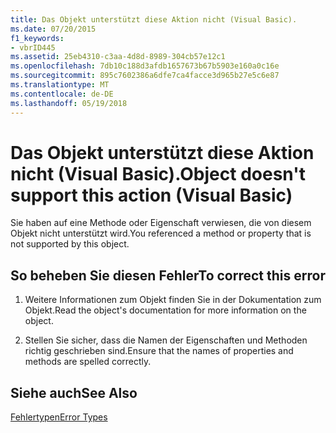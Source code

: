 ```yaml
---
title: Das Objekt unterstützt diese Aktion nicht (Visual Basic).
ms.date: 07/20/2015
f1_keywords:
- vbrID445
ms.assetid: 25eb4310-c3aa-4d8d-8989-304cb57e12c1
ms.openlocfilehash: 7db10c188d3afdb1657673b67b5903e160a0c16e
ms.sourcegitcommit: 895c7602386a6dfe7ca4facce3d965b27e5c6e87
ms.translationtype: MT
ms.contentlocale: de-DE
ms.lasthandoff: 05/19/2018
---
```

# <a name="object-doesnt-support-this-action-visual-basic"></a><span data-ttu-id="8eeaa-102">Das Objekt unterstützt diese Aktion nicht (Visual Basic).</span><span class="sxs-lookup"><span data-stu-id="8eeaa-102">Object doesn't support this action (Visual Basic)</span></span>
<span data-ttu-id="8eeaa-103">Sie haben auf eine Methode oder Eigenschaft verwiesen, die von diesem Objekt nicht unterstützt wird.</span><span class="sxs-lookup"><span data-stu-id="8eeaa-103">You referenced a method or property that is not supported by this object.</span></span>  
  
## <a name="to-correct-this-error"></a><span data-ttu-id="8eeaa-104">So beheben Sie diesen Fehler</span><span class="sxs-lookup"><span data-stu-id="8eeaa-104">To correct this error</span></span>  
  
1.  <span data-ttu-id="8eeaa-105">Weitere Informationen zum Objekt finden Sie in der Dokumentation zum Objekt.</span><span class="sxs-lookup"><span data-stu-id="8eeaa-105">Read the object's documentation for more information on the object.</span></span>  
  
2.  <span data-ttu-id="8eeaa-106">Stellen Sie sicher, dass die Namen der Eigenschaften und Methoden richtig geschrieben sind.</span><span class="sxs-lookup"><span data-stu-id="8eeaa-106">Ensure that the names of properties and methods are spelled correctly.</span></span>  
  
## <a name="see-also"></a><span data-ttu-id="8eeaa-107">Siehe auch</span><span class="sxs-lookup"><span data-stu-id="8eeaa-107">See Also</span></span>  
 [<span data-ttu-id="8eeaa-108">Fehlertypen</span><span class="sxs-lookup"><span data-stu-id="8eeaa-108">Error Types</span></span>](../../visual-basic/programming-guide/language-features/error-types.md)
